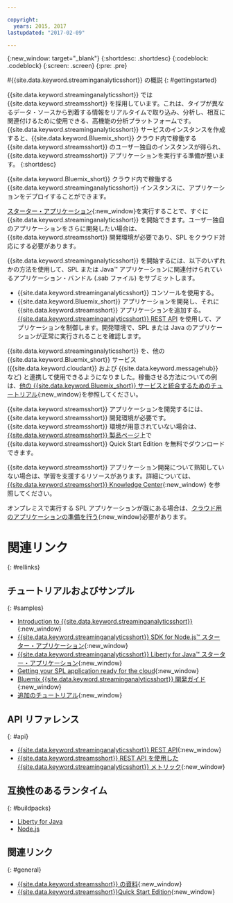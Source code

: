 ```yaml
---

copyright:
  years: 2015, 2017
lastupdated: "2017-02-09"

---
```


<!-- Attribute definitions --> 
{:new_window: target="_blank"}
{:shortdesc: .shortdesc}
{:codeblock: .codeblock}
{:screen: .screen}
{:pre: .pre}


#{{site.data.keyword.streaminganalyticsshort}} の概説
{: #gettingstarted}

{{site.data.keyword.streaminganalyticsshort}} では {{site.data.keyword.streamsshort}} を採用しています。これは、タイプが異なるデータ・ソースから到着する情報をリアルタイムで取り込み、分析し、相互に関連付けるために使用できる、高機能の分析プラットフォームです。{{site.data.keyword.streaminganalyticsshort}} サービスのインスタンスを作成すると、{{site.data.keyword.Bluemix_short}} クラウド内で稼働する {{site.data.keyword.streamsshort}} のユーザー独自のインスタンスが得られ、{{site.data.keyword.streamsshort}} アプリケーションを実行する準備が整います。
{:shortdesc}

{{site.data.keyword.Bluemix_short}} クラウド内で稼働する {{site.data.keyword.streaminganalyticsshort}} インスタンスに、アプリケーションをデプロイすることができます。

[スターター・アプリケーション](/docs/services/StreamingAnalytics/c_starterapps.html){:new_window}を実行することで、すぐに {{site.data.keyword.streaminganalyticsshort}} を開始できます。ユーザー独自のアプリケーションをさらに開発したい場合は、{{site.data.keyword.streamsshort}} 開発環境が必要であり、SPL をクラウド対応にする必要があります。

{{site.data.keyword.streaminganalyticsshort}} を開始するには、以下のいずれかの方法を使用して、SPL または Java™ アプリケーションに関連付けられているアプリケーション・バンドル (.sab ファイル) をサブミットします。
* {{site.data.keyword.streaminganalyticsshort}} コンソールを使用する。
* {{site.data.keyword.Bluemix_short}} アプリケーションを開発し、それに {{site.data.keyword.streamsshort}} アプリケーションを追加する。
[{{site.data.keyword.streaminganalyticsshort}} REST API](https://console.ng.bluemix.net/apidocs/220) を使用して、アプリケーションを制御します。開発環境で、SPL または Java のアプリケーションが正常に実行されることを確認します。

{{site.data.keyword.streaminganalyticsshort}} を、他の {{site.data.keyword.Bluemix_short}} サービス ({{site.data.keyword.cloudant}} および {{site.data.keyword.messagehub}} など) と連携して使用できるようになりました。稼働させる方法についての例は、[他の {{site.data.keyword.Bluemix_short}} サービスと統合するためのチュートリアル](/docs/services/StreamingAnalytics/r_integrating_cloudant_rest.html){:new_window}を参照してください。

{{site.data.keyword.streamsshort}} アプリケーションを開発するには、{{site.data.keyword.streamsshort}} 開発環境が必要です。{{site.data.keyword.streamsshort}} 環境が用意されていない場合は、[{{site.data.keyword.streamsshort}} 製品ページ](https://www.ibm.com/analytics/us/en/technology/stream-computing/#products)上で {{site.data.keyword.streamsshort}} Quick Start Edition を無料でダウンロードできます。

{{site.data.keyword.streamsshort}} アプリケーション開発について熟知していない場合は、学習を支援するリソースがあります。詳細については、[{{site.data.keyword.streamsshort}} Knowledge Center](https://www.ibm.com/support/knowledgecenter/en/SSCRJU_4.2.0/com.ibm.streams.welcome.doc/doc/kc-homepage.html){:new_window} を参照してください。

オンプレミスで実行する SPL アプリケーションが既にある場合は、[クラウド用のアプリケーションの準備を行う](https://developer.ibm.com/streamsdev/docs/getting-spl-application-ready-cloud/){:new_window}必要があります。

# 関連リンク
{: #rellinks}

## チュートリアルおよびサンプル
{: #samples}
* [Introduction to {{site.data.keyword.streaminganalyticsshort}}](https://developer.ibm.com/streamsdev/docs/streaming-analytics-now-available-bluemix){:new_window}
* [{{site.data.keyword.streaminganalyticsshort}} SDK for Node.js™ スターター・アプリケーション](http://bit.ly/1iR1bzu){:new_window}
* [{{site.data.keyword.streaminganalyticsshort}} Liberty for Java™ スターター・アプリケーション](https://developer.ibm.com/streamsdev/docs/bluemix-streaming-analytics-starter-application/){:new_window}
* [Getting your SPL application ready for the cloud](https://developer.ibm.com/streamsdev/docs/getting-spl-application-ready-cloud){:new_window}
* [Bluemix {{site.data.keyword.streaminganalyticsshort}} 開発ガイド](https://developer.ibm.com/streamsdev/docs/bluemix-streaming-analytics-development-guide/){:new_window}
* [追加のチュートリアル](StreamingAnalytics.html#r_integrating_cloudant_rest){:new_window}


## API リファレンス
{: #api}
* [{{site.data.keyword.streaminganalyticsshort}} REST API](https://console.ng.bluemix.net/apidocs/220){:new_window}
* [{{site.data.keyword.streamsshort}} REST API を使用した {{site.data.keyword.streaminganalyticsshort}} メトリック](https://developer.ibm.com/bluemix/2016/07/25/streaming-analytics-metrics-using-rest-api/){:new_window}

## 互換性のあるランタイム
{: #buildpacks}
* [Liberty for Java](/docs/runtimes/liberty/index.html#liberty)
* [Node.js](/docs/runtimes/nodejs/index.html#nodejs)

## 関連リンク
{: #general}
* [{{site.data.keyword.streamsshort}} の資料](http://www.ibm.com/support/knowledgecenter/SSCRJU_4.2.0/com.ibm.streams.welcome.doc/doc/kc-homepage.html){:new_window}
* [{{site.data.keyword.streamsshort}}Quick
Start Edition](http://www.ibm.com/analytics/us/en/technology/stream-computing/){:new_window}
